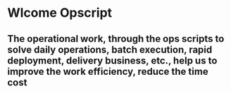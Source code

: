 # Wlcome Opscript

## The operational work, through the ops scripts to solve daily operations, batch execution, rapid deployment, delivery business, etc., help us to improve the work efficiency, reduce the time cost




